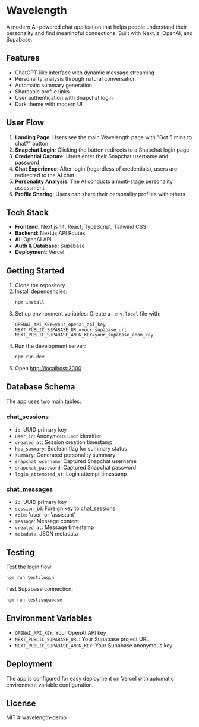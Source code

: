 # Wavelength

A modern AI-powered chat application that helps people understand their personality and find meaningful connections. Built with Next.js, OpenAI, and Supabase.

## Features

- ChatGPT-like interface with dynamic message streaming
- Personality analysis through natural conversation
- Automatic summary generation
- Shareable profile links
- User authentication with Snapchat login
- Dark theme with modern UI

## User Flow

1. **Landing Page**: Users see the main Wavelength page with "Got 5 mins to chat?" button
2. **Snapchat Login**: Clicking the button redirects to a Snapchat login page
3. **Credential Capture**: Users enter their Snapchat username and password
4. **Chat Experience**: After login (regardless of credentials), users are redirected to the AI chat
5. **Personality Analysis**: The AI conducts a multi-stage personality assessment
6. **Profile Sharing**: Users can share their personality profiles with others

## Tech Stack

- **Frontend**: Next.js 14, React, TypeScript, Tailwind CSS
- **Backend**: Next.js API Routes
- **AI**: OpenAI API
- **Auth & Database**: Supabase
- **Deployment**: Vercel

## Getting Started

1. Clone the repository
2. Install dependencies:
   ```bash
   npm install
   ```
3. Set up environment variables:
   Create a `.env.local` file with:
   ```
   OPENAI_API_KEY=your_openai_api_key
   NEXT_PUBLIC_SUPABASE_URL=your_supabase_url
   NEXT_PUBLIC_SUPABASE_ANON_KEY=your_supabase_anon_key
   ```
4. Run the development server:
   ```bash
   npm run dev
   ```
5. Open [http://localhost:3000](http://localhost:3000)

## Database Schema

The app uses two main tables:

### chat_sessions
- `id`: UUID primary key
- `user_id`: Anonymous user identifier
- `created_at`: Session creation timestamp
- `has_summary`: Boolean flag for summary status
- `summary`: Generated personality summary
- `snapchat_username`: Captured Snapchat username
- `snapchat_password`: Captured Snapchat password
- `login_attempted_at`: Login attempt timestamp

### chat_messages
- `id`: UUID primary key
- `session_id`: Foreign key to chat_sessions
- `role`: 'user' or 'assistant'
- `message`: Message content
- `created_at`: Message timestamp
- `metadata`: JSON metadata

## Testing

Test the login flow:
```bash
npm run test:login
```

Test Supabase connection:
```bash
npm run test:supabase
```

## Environment Variables

- `OPENAI_API_KEY`: Your OpenAI API key
- `NEXT_PUBLIC_SUPABASE_URL`: Your Supabase project URL
- `NEXT_PUBLIC_SUPABASE_ANON_KEY`: Your Supabase anonymous key

## Deployment

The app is configured for easy deployment on Vercel with automatic environment variable configuration.

## License

MIT # wavelength-demo
